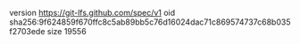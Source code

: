 version https://git-lfs.github.com/spec/v1
oid sha256:9f624859f670ffc8c5ab89bb5c76d16024dac71c869574737c68b035f2703ede
size 19556
